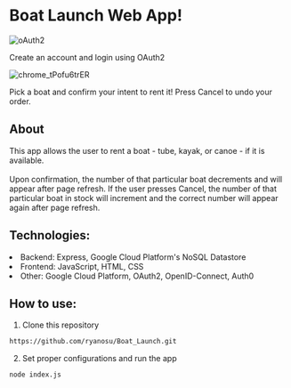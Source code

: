 # Boat Launch Web App!

![oAuth2](https://github.com/ryanosu/Boat_Launch/assets/86269596/5581f98a-83f3-4cfa-8b36-1aac94484219)

Create an account and login using OAuth2

![chrome_tPofu6trER](https://github.com/ryanosu/Boat_Launch/assets/86269596/6f276783-2b24-4fcd-b205-7cc221e74d2b)

Pick a boat and confirm your intent to rent it! Press Cancel to undo your order.

<h2>About</h2>
This app allows the user to rent a boat - tube, kayak, or canoe - if it is available. <br> <br> Upon confirmation, the number of that particular boat decrements and will appear after page refresh. If the user presses Cancel, the number of that particular boat in stock will increment and the correct number will appear again after page refresh.

<h2>Technologies:</h2>
<li>Backend: Express, Google Cloud Platform's NoSQL Datastore</li>
<li>Frontend: JavaScript, HTML, CSS</li>
<li>Other: Google Cloud Platform, OAuth2, OpenID-Connect, Auth0</li>

<h2>How to use:</h2>

1. Clone this repository

```sh
https://github.com/ryanosu/Boat_Launch.git
```

2. Set proper configurations and run the app

```sh
node index.js
```
